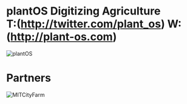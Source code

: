 plantOS
Digitizing Agriculture
</BR>
T:(http://twitter.com/plant_os) W:(http://plant-os.com)
============================
![plantOS](https://pbs.twimg.com/media/Cm8o6hLUEAE-DLq.jpg)


Partners
============================
![MITCityFarm](https://avatars1.githubusercontent.com/u/8797566?v=3&s=200)
<BR>


